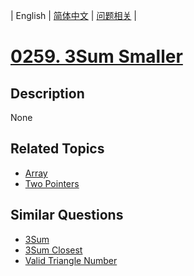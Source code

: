 
| English | [简体中文](README.md) | [问题相关](QUESTION.md) |
# [0259. 3Sum Smaller](https://leetcode-cn.com/problems/3sum-smaller/)
## Description
None
## Related Topics
- [Array](https://leetcode-cn.com/tag/array)
- [Two Pointers](https://leetcode-cn.com/tag/two-pointers)
## Similar Questions
- [3Sum](../0015/README_EN.md)
- [3Sum Closest](../0016/README_EN.md)
- [Valid Triangle Number](../0611/README_EN.md)
